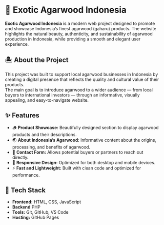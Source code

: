 # 🌿 Exotic Agarwood Indonesia

**Exotic Agarwood Indonesia** is a modern web project designed to promote and showcase Indonesia’s finest agarwood (gaharu) products. The website highlights the natural beauty, authenticity, and sustainability of agarwood production in Indonesia, while providing a smooth and elegant user experience.

## 🏝️ About the Project

This project was built to support local agarwood businesses in Indonesia by creating a digital presence that reflects the quality and cultural value of their products.  
The main goal is to introduce agarwood to a wider audience — from local buyers to international investors — through an informative, visually appealing, and easy-to-navigate website.

## ✨ Features

- 🪵 **Product Showcase:** Beautifully designed section to display agarwood products and their descriptions.  
- 🌏 **About Indonesia’s Agarwood:** Informative content about the origins, processing, and benefits of agarwood.  
- 💬 **Contact Form:** Allows potential buyers or partners to reach out directly.  
- 📱 **Responsive Design:** Optimized for both desktop and mobile devices.  
- ⚡ **Fast and Lightweight:** Built with clean code and optimized for performance.  

## 🧰 Tech Stack

- **Frontend:** HTML, CSS, JavaScript  
- **Backend** PHP
- **Tools:** Git, GitHub, VS Code  
- **Hosting:** GitHub Pages  
